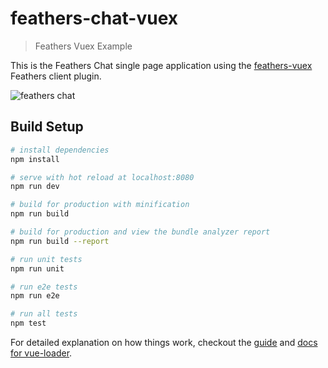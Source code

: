 # feathers-chat-vuex

> Feathers Vuex Example

This is the Feathers Chat single page application using the [feathers-vuex](https://github.com/feathersjs/feathers-vuex) Feathers client plugin.

![feathers chat](https://docs.feathersjs.com/getting-started/assets/chat.gif)

## Build Setup

``` bash
# install dependencies
npm install

# serve with hot reload at localhost:8080
npm run dev

# build for production with minification
npm run build

# build for production and view the bundle analyzer report
npm run build --report

# run unit tests
npm run unit

# run e2e tests
npm run e2e

# run all tests
npm test
```

For detailed explanation on how things work, checkout the [guide](http://vuejs-templates.github.io/webpack/) and [docs for vue-loader](http://vuejs.github.io/vue-loader).
